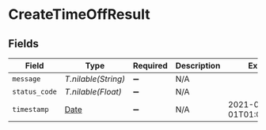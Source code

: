 # CreateTimeOffResult


## Fields

| Field                                                                | Type                                                                 | Required                                                             | Description                                                          | Example                                                              |
| -------------------------------------------------------------------- | -------------------------------------------------------------------- | -------------------------------------------------------------------- | -------------------------------------------------------------------- | -------------------------------------------------------------------- |
| `message`                                                            | *T.nilable(String)*                                                  | :heavy_minus_sign:                                                   | N/A                                                                  |                                                                      |
| `status_code`                                                        | *T.nilable(Float)*                                                   | :heavy_minus_sign:                                                   | N/A                                                                  |                                                                      |
| `timestamp`                                                          | [Date](https://ruby-doc.org/stdlib-2.6.1/libdoc/date/rdoc/Date.html) | :heavy_minus_sign:                                                   | N/A                                                                  | 2021-01-01T01:01:01.000Z                                             |